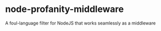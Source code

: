 node-profanity-middleware
=========================

A foul-language filter for NodeJS that works seamlessly as a middleware
